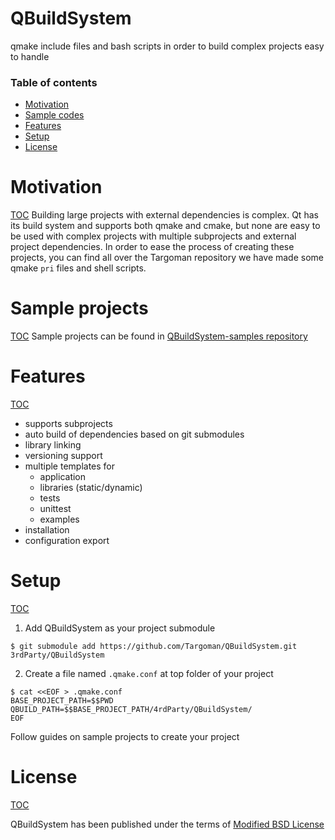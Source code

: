 

# QBuildSystem
qmake include files and bash scripts in order to build complex projects easy to handle

### Table of contents
- [Motivation](#motivation)
- [Sample codes](#sample-codes)
- [Features](#features)
- [Setup](#setup)
- [License](#license)


# Motivation
[TOC](#table-of-contents)
Building large projects with external dependencies is complex. Qt has its build system and supports both qmake and cmake, but none are easy to be used with complex projects with multiple subprojects and external project dependencies. In order to ease the process of creating these projects, you can find all over the Targoman repository we have made some qmake `pri` files and shell scripts. 

# Sample projects
[TOC](#table-of-contents)
Sample projects can be found in [QBuildSystem-samples repository](/Targoman/QBuildSystem-samples)


# Features
[TOC](#table-of-contents)
* supports subprojects
* auto build of dependencies based on git submodules
* library linking
* versioning support
* multiple templates for 
	* application
	* libraries (static/dynamic)
	* tests
	* unittest
	* examples
* installation
* configuration export

# Setup
[TOC](#table-of-contents)
1. Add QBuildSystem as your project submodule 
```
$ git submodule add https://github.com/Targoman/QBuildSystem.git 3rdParty/QBuildSystem
```
2. Create a file named `.qmake.conf` at top folder of your project
```
$ cat <<EOF > .qmake.conf 
BASE_PROJECT_PATH=$$PWD
QBUILD_PATH=$$BASE_PROJECT_PATH/4rdParty/QBuildSystem/
EOF
```
Follow guides on sample projects to create your project

# License
[TOC](#table-of-contents)

QBuildSystem has been published under the terms of [Modified BSD License](./LICENSE) 
